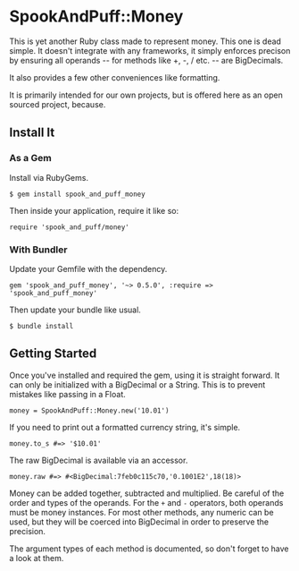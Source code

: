 # SpookAndPuff::Money

This is yet another Ruby class made to represent money. This one is dead simple. It doesn't integrate with any frameworks, it simply enforces precison by ensuring all operands -- for methods like +, -, / etc. -- are BigDecimals. 

It also provides a few other conveniences like formatting.

It is primarily intended for our own projects, but is offered here as an open sourced project, because.

## Install It

### As a Gem

Install via RubyGems.

```
$ gem install spook_and_puff_money
```

Then inside your application, require it like so:

```
require 'spook_and_puff/money'
```

### With Bundler

Update your Gemfile with the dependency.

```
gem 'spook_and_puff_money', '~> 0.5.0', :require => 'spook_and_puff_money'
```

Then update your bundle like usual.

```
$ bundle install
```

## Getting Started

Once you've installed and required the gem, using it is straight forward. It can only be initialized with a BigDecimal or a String. This is to prevent mistakes like passing in a Float.

```
money = SpookAndPuff::Money.new('10.01')
```

If you need to print out a formatted currency string, it's simple.

```
money.to_s #=> '$10.01'
```

The raw BigDecimal is available via an accessor.

```
money.raw #=> #<BigDecimal:7feb0c115c70,'0.1001E2',18(18)>
```

Money can be added together, subtracted and multiplied. Be careful of the order and types of the operands. For the `+` and `-` operators, both operands must be money instances. For most other methods, any numeric can be used, but they will be coerced into BigDecimal in order to preserve the precision.

The argument types of each method is documented, so don't forget to have a look at them.
